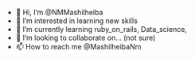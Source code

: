 - 👋 Hi, I’m @NMMashilheiba
- 👀 I’m interested in learning new skills
- 🌱 I’m currently learning ruby_on_rails, Data_science,
- 💞️ I’m looking to collaborate on... (not sure)
- 📫 How to reach me @MashilheibaNm

<!---
NMMashilheiba/NMMashilheiba is a ✨ special ✨ repository because its `README.md` (this file) appears on your GitHub profile.
You can click the Preview link to take a look at your changes.
--->
